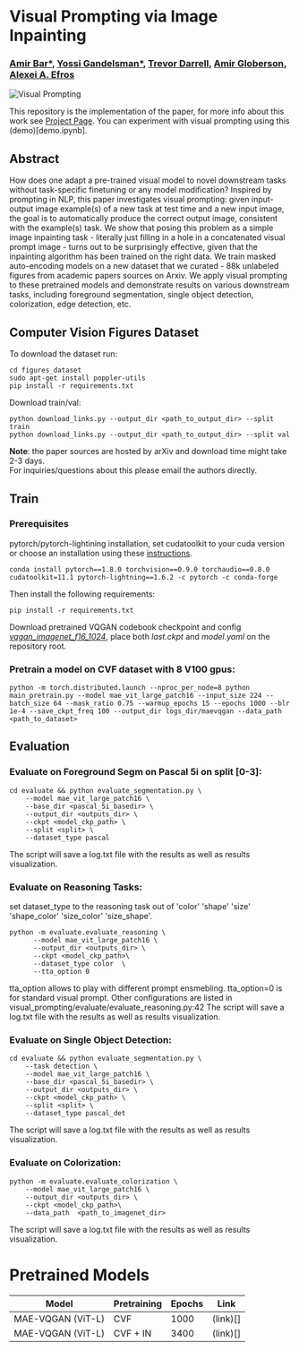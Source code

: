 # Visual Prompting via Image Inpainting
### [Amir Bar*](https://amirbar.net), [Yossi Gandelsman*](https://yossi.gandelsman.com/), [Trevor Darrell](https://people.eecs.berkeley.edu/~trevor/), [Amir Globerson](http://www.cs.tau.ac.il/~gamir/), [Alexei A. Efros](https://people.eecs.berkeley.edu/~efros/)
![Visual Prompting](https://yossigandelsman.github.io/visual_prompt/images/teaser.png)

This repository is the implementation of the paper, for more info about this work see [Project Page](https://yossigandelsman.github.io/visual_prompt/). 
You can experiment with visual prompting using this (demo)[demo.ipynb].

## Abstract
How does one adapt a pre-trained visual model to novel downstream tasks without task-specific finetuning or any model modification? Inspired by prompting in NLP, this paper investigates visual prompting: given input-output image example(s) of a new task at test time and a new input image, the goal is to automatically produce the correct output image, consistent with the example(s) task. We show that posing this problem as a simple image inpainting task - literally just filling in a hole in a concatenated visual prompt image - turns out to be surprisingly effective, given that the inpainting algorithm has been trained on the right data. We train masked auto-encoding models on a new dataset that we curated - 88k unlabeled figures from academic papers sources on Arxiv. We apply visual prompting to these pretrained models and demonstrate results on various downstream tasks, including foreground segmentation, single object detection, colorization, edge detection, etc.

## Computer Vision Figures Dataset
To download the dataset run:

```
cd figures_dataset
sudo apt-get install poppler-utils
pip install -r requirements.txt
```

Download train/val:
```
python download_links.py --output_dir <path_to_output_dir> --split train
python download_links.py --output_dir <path_to_output_dir> --split val
```

**Note**: the paper sources are hosted by arXiv and download time might take 2-3 days. <br>For inquiries/questions about this please email the authors directly.  

## Train
### Prerequisites
pytorch/pytorch-lightining installation, set cudatoolkit to your cuda version or choose an installation using these [instructions](https://pytorch.org/get-started/previous-versions/#v18).
```
conda install pytorch==1.8.0 torchvision==0.9.0 torchaudio==0.8.0 cudatoolkit=11.1 pytorch-lightning==1.6.2 -c pytorch -c conda-forge
```

Then install the following requirements:
```
pip install -r requirements.txt
```
Download pretrained VQGAN codebook checkpoint and config [_vqgan_imagenet_f16_1024_](https://heibox.uni-heidelberg.de/d/8088892a516d4e3baf92/?p=%2F), place both _last.ckpt_ and _model.yaml_ on the repository root. 

### Pretrain a model on CVF dataset with 8 V100 gpus:
```
python -m torch.distributed.launch --nproc_per_node=8 python main_pretrain.py --model mae_vit_large_patch16 --input_size 224 --batch_size 64 --mask_ratio 0.75 --warmup_epochs 15 --epochs 1000 --blr 1e-4 --save_ckpt_freq 100 --output_dir logs_dir/maevqgan --data_path <path_to_dataset>
```

## Evaluation

### Evaluate on Foreground Segm on Pascal 5i on split [0-3]:
```
cd evaluate && python evaluate_segmentation.py \
    --model mae_vit_large_patch16 \
    --base_dir <pascal_5i_basedir> \
    --output_dir <outputs_dir> \
    --ckpt <model_ckp_path> \
    --split <split> \
    --dataset_type pascal
```
The script will save a log.txt file with the results as well as results visualization.

### Evaluate on Reasoning Tasks:
set dataset_type to the reasoning task out of 'color' 'shape' 'size' 'shape_color' 'size_color' 'size_shape'.

```
python -m evaluate.evaluate_reasoning \
      --model mae_vit_large_patch16 \
      --output_dir <outputs_dir> \
      --ckpt <model_ckp_path>\
      --dataset_type color  \
      --tta_option 0
```

tta_option allows to play with different prompt ensmebling. tta_option=0 is for standard visual prompt. Other configurations are listed in visual_prompting/evaluate/evaluate_reasoning.py:42 
The script will save a log.txt file with the results as well as results visualization.

### Evaluate on Single Object Detection:
```
cd evaluate && python evaluate_segmentation.py \
    --task detection \
    --model mae_vit_large_patch16 \
    --base_dir <pascal_5i_basedir> \
    --output_dir <outputs_dir> \
    --ckpt <model_ckp_path> \
    --split <split> \
    --dataset_type pascal_det
```
The script will save a log.txt file with the results as well as results visualization.

### Evaluate on Colorization:
```
python -m evaluate.evaluate_colorization \
    --model mae_vit_large_patch16 \
    --output_dir <outputs_dir> \
    --ckpt <model_ckp_path>\
    --data_path  <path_to_imagenet_dir>
```
The script will save a log.txt file with the results as well as results visualization.


# Pretrained Models
| Model             | Pretraining | Epochs | Link |
|-------------------|-------------|--------|------|
| MAE-VQGAN (ViT-L) | CVF         | 1000   |  (link)[]    |
| MAE-VQGAN (ViT-L) | CVF + IN    | 3400   |   (link)[]   |
